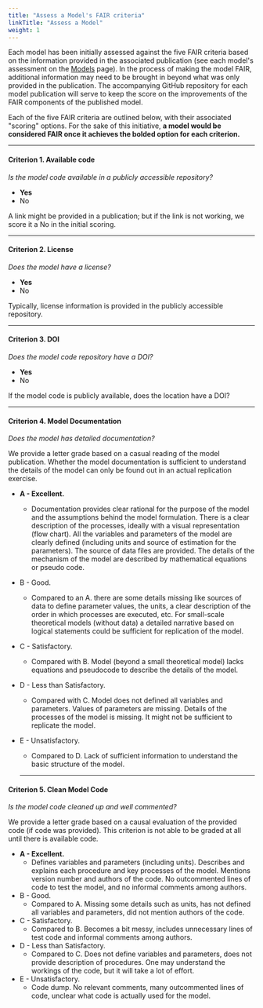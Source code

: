 ```yaml
---
title: "Assess a Model's FAIR criteria"
linkTitle: "Assess a Model"
weight: 1
---
```


Each model has been initially assessed against the five FAIR criteria based on the information provided in the associated publication (see each model's assessment on the [Models](/docs/models/) page). In the process of making the model FAIR, additional information may need to be brought in beyond what was only provided in the publication. The accompanying GitHub repository for each model publication will serve to keep the score on the improvements of the FAIR components of the published model.

Each of the five FAIR criteria are outlined below, with their associated "scoring" options.
For the sake of this initiative, __a model would be considered FAIR once it achieves the bolded option for each criterion.__

----------------

#### __Criterion 1.__ Available code
_Is the model code available in a publicly accessible repository?_
* __Yes__
* No

A link might be provided in a publication; but if the link is not working, we score it a No in the initial scoring.

----------------

#### __Criterion 2.__ License
_Does the model have a license?_
* __Yes__
* No

Typically, license information is provided in the publicly accessible repository.

----------------

#### __Criterion 3.__ DOI
_Does the model code repository have a DOI?_
* __Yes__
* No

If the model code is publicly available, does the location have a DOI?

----------------

#### __Criterion 4.__ Model Documentation
_Does the model has detailed documentation?_

We provide a letter grade based on a casual reading of the model publication. Whether the model documentation is sufficient to understand the details of the model can only be found out in an actual replication exercise.

* __A - Excellent.__
  - Documentation provides clear rational for the purpose of the model and the assumptions behind the model formulation. There is a clear description of the processes, ideally with a visual representation (flow chart). All the variables and parameters of the model are clearly defined (including units and source of estimation for the parameters). The source of data files are provided. The details of the mechanism of the model are described by mathematical equations or pseudo code.
* B - Good.
  - Compared to an A. there are some details missing like sources of data to define parameter values, the units, a clear description of the order in which processes are executed, etc. For small-scale theoretical models (without data) a detailed narrative based on logical statements could be sufficient for replication of the model.
* C - Satisfactory.
  - Compared with B. Model (beyond a small theoretical model) lacks equations and pseudocode to describe the details of the model.
* D - Less than Satisfactory.
  - Compared with C. Model does not defined all variables and parameters. Values of parameters are missing. Details of the processes of the model is missing. It might not be sufficient to replicate the model.
* E - Unsatisfactory.
  - Compared to D. Lack of sufficient information to understand the basic structure of the model.

  ----------------

#### __Criterion 5.__ Clean Model Code
_Is the model code cleaned up and well commented?_

We provide a letter grade based on a causal evaluation of the provided code (if code was provided). This criterion is not able to be graded at all until there is available code.

* __A - Excellent.__
  - Defines variables and parameters (including units). Describes and explains each procedure and key processes of the model. Mentions version number and authors of the code. No outcommented lines of code to test the model, and no informal comments among authors.
* B - Good.
  - Compared to A. Missing some details such as units, has not defined all variables and parameters, did not mention authors of the code.
* C - Satisfactory.
  - Compared to B. Becomes a bit messy, includes unnecessary lines of test code and informal comments among authors.
* D - Less than Satisfactory.
  - Compared to C. Does not define variables and parameters, does not provide description of procedures. One may understand the workings of the code, but it will take a lot of effort.
* E - Unsatisfactory.
  - Code dump. No relevant comments, many outcommented lines of code, unclear what code is actually used for the model.
